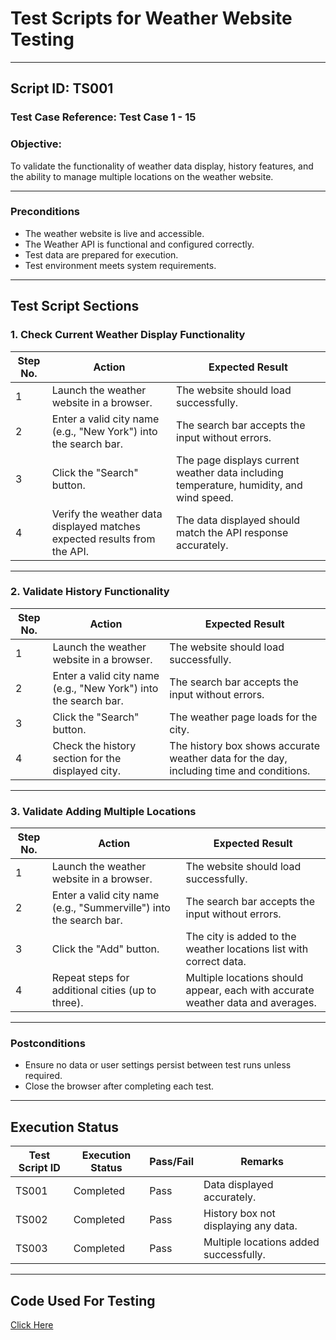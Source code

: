 # Test Scripts for Weather Website Testing

---

## **Script ID:** TS001
### **Test Case Reference:** Test Case 1 - 15
### **Objective:**
To validate the functionality of weather data display, history features, and the ability to manage multiple locations on the weather website.

---

### **Preconditions**
- The weather website is live and accessible.
- The Weather API is functional and configured correctly.
- Test data are prepared for execution.
- Test environment meets system requirements.

---

## **Test Script Sections**
### **1. Check Current Weather Display Functionality**

| **Step No.** | **Action**                                                              | **Expected Result**                                                                      |
|--------------|--------------------------------------------------------------------------|-----------------------------------------------------------------------------------------|
| 1            | Launch the weather website in a browser.                                | The website should load successfully.                                                  |
| 2            | Enter a valid city name (e.g., "New York") into the search bar.         | The search bar accepts the input without errors.                                       |
| 3            | Click the "Search" button.                                              | The page displays current weather data including temperature, humidity, and wind speed. |
| 4            | Verify the weather data displayed matches expected results from the API. | The data displayed should match the API response accurately.                           |

---

### **2. Validate History Functionality**

| **Step No.** | **Action**                                                              | **Expected Result**                                                                      |
|--------------|--------------------------------------------------------------------------|-----------------------------------------------------------------------------------------|
| 1            | Launch the weather website in a browser.                                | The website should load successfully.                                                  |
| 2            | Enter a valid city name (e.g., "New York") into the search bar.         | The search bar accepts the input without errors.                                       |
| 3            | Click the "Search" button.                                              | The weather page loads for the city.                                                   |
| 4            | Check the history section for the displayed city.                       | The history box shows accurate weather data for the day, including time and conditions.|

---

### **3. Validate Adding Multiple Locations**

| **Step No.** | **Action**                                                              | **Expected Result**                                                                      |
|--------------|--------------------------------------------------------------------------|-----------------------------------------------------------------------------------------|
| 1            | Launch the weather website in a browser.                                | The website should load successfully.                                                  |
| 2            | Enter a valid city name (e.g., "Summerville") into the search bar.      | The search bar accepts the input without errors.                                       |
| 3            | Click the "Add" button.                                                 | The city is added to the weather locations list with correct data.                     |
| 4            | Repeat steps for additional cities (up to three).                       | Multiple locations should appear, each with accurate weather data and averages.        |

---

### **Postconditions**
- Ensure no data or user settings persist between test runs unless required.
- Close the browser after completing each test.

---

## **Execution Status**
| **Test Script ID** | **Execution Status** | **Pass/Fail** | **Remarks**                         |
|---------------------|----------------------|---------------|--------------------------------------|
| TS001               | Completed           | Pass          | Data displayed accurately.           |
| TS002               | Completed           | Pass          | History box not displaying any data. |
| TS003               | Completed           | Pass          | Multiple locations added successfully.|

---

## **Code Used For Testing**
[Click Here](https://github.com/Echack/CSU-Senior-Project/blob/master/Project/index.html)

